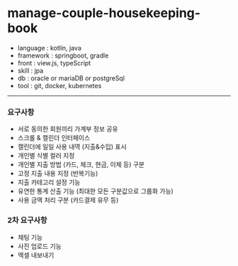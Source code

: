 # manage-couple-housekeeping-book
- language : kotlin, java
- framework : springboot, gradle
- front : view.js, typeScript
- skill : jpa
- db : oracle or mariaDB or postgreSql
- tool : git, docker, kubernetes

-------------------------------------


### 요구사항
- 서로 동의한 회원끼리 가계부 정보 공유
- 스크롤 & 캘린더 인터페이스
- 캘린더에 일일 사용 내역 (지출&수입) 표시 
- 개인별 식별 컬러 지정
- 개인별 지출 방법 (카드, 체크, 현금, 이체 등) 구분
- 고정 지출 내용 지정 (반복기능)
- 지출 카테고리 설정 기능
- 유연한 통계 산출 기능 (최대한 모든 구분값으로 그룹화 가능)
- 사용 금액 처리 구분 (카드결제 유무 등)

### 2차 요구사항
- 채팅 기능
- 사진 업로드 기능
- 엑셀 내보내기 
